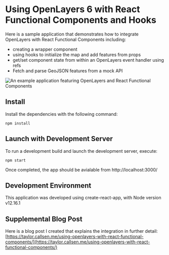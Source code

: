 # Using OpenLayers 6 with React Functional Components and Hooks

Here is a sample application that demonstrates how to integrate OpenLayers with React Functional Components including:

* creating a wrapper component 
* using hooks to initialize the map and add features from props
* get/set component state from within an OpenLayers event handler using refs
* Fetch and parse GeoJSON features from a mock API

![An example application featuring OpenLayers and React Functional Components](https://taylor.callsen.me/wp-content/uploads/2020/09/tcallsen-react-function-openlayers-example-sept-2020.jpg "An example application featuring OpenLayers and React Functional Components")

## Install

Install the dependencies with the following command:

`npm install`

## Launch with Development Server

To run a development build and launch the development server, execute:

`npm start`

Once completed, the app should be avialable from http://localhost:3000/

## Development Environment

This application was developed using create-react-app, with Node version v12.16.1

## Supplemental Blog Post

Here is a blog post I created that explains the integration in further detail: [https://taylor.callsen.me/using-openlayers-with-react-functional-components/](https://taylor.callsen.me/using-openlayers-with-react-functional-components/)
